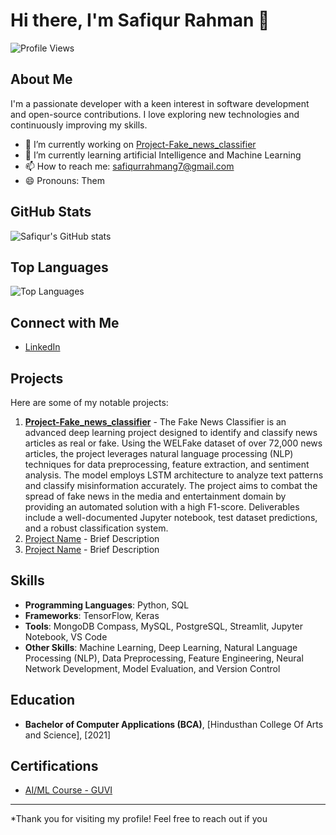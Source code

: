 # Hi there, I'm Safiqur Rahman 👋

![Profile Views](https://komarev.com/ghpvc/?username=safiqurrahmang7&color=green)

## About Me

I'm a passionate developer with a keen interest in software development and open-source contributions. I love exploring new technologies and continuously improving my skills.

- 🔭 I’m currently working on [Project-Fake_news_classifier]([https://github.com/safiqurrahmang7/Project-Fake_news_classifier](https://github.com/safiqurrahmang7/Project-Fake_news_classifier/blob/main/README.md))
- 🌱 I’m currently learning artificial Intelligence and Machine Learning
- 📫 How to reach me: safiqurrahmang7@gmail.com
- 😄 Pronouns: Them

## GitHub Stats

![Safiqur's GitHub stats](https://github-readme-stats.vercel.app/api?username=safiqurrahmang7&show_icons=true&theme=radical)

## Top Languages

![Top Languages](https://github-readme-stats.vercel.app/api/top-langs/?username=safiqurrahmang7&layout=compact&theme=radical)

## Connect with Me

- [LinkedIn](https://www.linkedin.com/in/safiqurrahmang7)

## Projects

Here are some of my notable projects:

1. **[Project-Fake_news_classifier]([https://github.com/safiqurrahmang7/Project-Fake_news_classifier](https://github.com/safiqurrahmang7/Project-Fake_news_classifier/blob/main/README.md))** - The Fake News Classifier is an advanced deep learning project designed to identify and classify news articles as real or fake. Using the WELFake dataset of over 72,000 news articles, the project leverages natural language processing (NLP) techniques for data preprocessing, feature extraction, and sentiment analysis. The model employs LSTM architecture to analyze text patterns and classify misinformation accurately. The project aims to combat the spread of fake news in the media and entertainment domain by providing an automated solution with a high F1-score. Deliverables include a well-documented Jupyter notebook, test dataset predictions, and a robust classification system.
2. [Project Name](URL) - Brief Description
3. [Project Name](URL) - Brief Description

## Skills

- **Programming Languages**: Python, SQL
- **Frameworks**: TensorFlow, Keras
- **Tools**: MongoDB Compass, MySQL, PostgreSQL, Streamlit, Jupyter Notebook, VS Code
- **Other Skills**: Machine Learning, Deep Learning, Natural Language Processing (NLP), Data Preprocessing, Feature Engineering, Neural Network Development, Model Evaluation, and Version Control

## Education

- **Bachelor of Computer Applications (BCA)**, [Hindusthan College Of Arts and Science], [2021]

## Certifications

- [AI/ML Course - GUVI](https://www.guvi.in/certificate?id=277mx17208Q0rJ1TC3)

---

*Thank you for visiting my profile! Feel free to reach out if you
